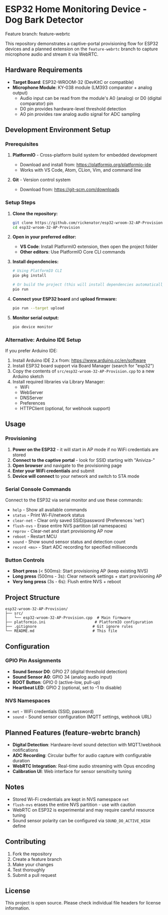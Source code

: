 # ESP32 Home Monitoring Device - Dog Bark Detector
Feature branch: feature-webrtc

This repository demonstrates a captive-portal provisioning flow for ESP32 devices and a planned extension on the `feature-webrtc` branch to capture microphone audio and stream it via WebRTC.

## Hardware Requirements

- **Target Board**: ESP32-WROOM-32 (DevKitC or compatible)
- **Microphone Module**: KY-038 module (LM393 comparator + analog output)
  - Audio input can be read from the module's A0 (analog) or D0 (digital comparator) pin
  - D0 pin provides hardware-level threshold detection
  - A0 pin provides raw analog audio signal for ADC sampling

## Development Environment Setup

### Prerequisites

1. **PlatformIO** - Cross-platform build system for embedded development
   - Download and install from: https://platformio.org/platformio-ide
   - Works with VS Code, Atom, CLion, Vim, and command line

2. **Git** - Version control system
   - Download from: https://git-scm.com/downloads

### Setup Steps

1. **Clone the repository:**
   ```bash
   git clone https://github.com/rickenator/esp32-wroom-32-AP-Provision.git
   cd esp32-wroom-32-AP-Provision
   ```

2. **Open in your preferred editor:**
   - **VS Code**: Install PlatformIO extension, then open the project folder
   - **Other editors**: Use PlatformIO Core CLI commands

3. **Install dependencies:**
   ```bash
   # Using PlatformIO CLI
   pio pkg install

   # Or build the project (this will install dependencies automatically)
   pio run
   ```

4. **Connect your ESP32 board** and **upload firmware:**
   ```bash
   pio run --target upload
   ```

5. **Monitor serial output:**
   ```bash
   pio device monitor
   ```

### Alternative: Arduino IDE Setup

If you prefer Arduino IDE:

1. Install Arduino IDE 2.x from: https://www.arduino.cc/en/software
2. Install ESP32 board support via Board Manager (search for "esp32")
3. Copy the contents of `src/esp32-wroom-32-AP-Provision.cpp` to a new Arduino sketch
4. Install required libraries via Library Manager:
   - WiFi
   - WebServer
   - DNSServer
   - Preferences
   - HTTPClient (optional, for webhook support)

## Usage

### Provisioning

1. **Power on the ESP32** - it will start in AP mode if no WiFi credentials are stored
2. **Connect to the captive portal** - look for SSID starting with "Aniviza-"
3. **Open browser** and navigate to the provisioning page
4. **Enter your WiFi credentials** and submit
5. **Device will connect** to your network and switch to STA mode

### Serial Console Commands

Connect to the ESP32 via serial monitor and use these commands:

- `help` - Show all available commands
- `status` - Print Wi-Fi/network status
- `clear-net` - Clear only saved SSID/password (Preferences 'net')
- `flush-nvs` - Erase entire NVS partition (all namespaces)
- `reprov` - Clear-net and start provisioning AP now
- `reboot` - Restart MCU
- `sound` - Show sound sensor status and detection count
- `record <ms>` - Start ADC recording for specified milliseconds

### Button Controls

- **Short press** (< 500ms): Start provisioning AP (keep existing NVS)
- **Long press** (500ms - 3s): Clear network settings + start provisioning AP
- **Very long press** (3s - 6s): Flush entire NVS + reboot

## Project Structure

```
esp32-wroom-32-AP-Provision/
├── src/
│   └── esp32-wroom-32-AP-Provision.cpp  # Main firmware
├── platformio.ini                      # PlatformIO configuration
├── .gitignore                         # Git ignore rules
└── README.md                          # This file
```

## Configuration

### GPIO Pin Assignments

- **Sound Sensor D0**: GPIO 27 (digital threshold detection)
- **Sound Sensor A0**: GPIO 34 (analog audio input)
- **BOOT Button**: GPIO 0 (active-low, pull-up)
- **Heartbeat LED**: GPIO 2 (optional, set to -1 to disable)

### NVS Namespaces

- `net` - WiFi credentials (SSID, password)
- `sound` - Sound sensor configuration (MQTT settings, webhook URL)

## Planned Features (feature-webrtc branch)

- **Digital Detection**: Hardware-level sound detection with MQTT/webhook notifications
- **ADC Recording**: Circular buffer for audio capture with configurable duration
- **WebRTC Integration**: Real-time audio streaming with Opus encoding
- **Calibration UI**: Web interface for sensor sensitivity tuning

## Notes

- Stored Wi-Fi credentials are kept in NVS namespace `net`
- `flush-nvs` erases the entire NVS partition - use with caution
- WebRTC on ESP32 is experimental and may require careful resource tuning
- Sound sensor polarity can be configured via `SOUND_DO_ACTIVE_HIGH` define

## Contributing

1. Fork the repository
2. Create a feature branch
3. Make your changes
4. Test thoroughly
5. Submit a pull request

## License

This project is open source. Please check individual file headers for license information.
